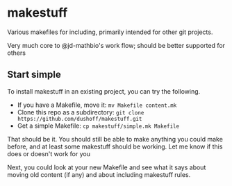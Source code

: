 # makestuff

Various makefiles for including, primarily intended for other git projects.

Very much core to @jd-mathbio's work flow; should be better supported for others

## Start simple

To install makestuff in an existing project, you can try the following.

* If you have a Makefile, move it: `mv Makefile content.mk`
* Clone this repo as a subdirectory: `git clone https://github.com/dushoff/makestuff.git`
* Get a simple Makefile: `cp makestuff/simple.mk Makefile`

That should be it. You should still be able to make anything you could make before, and at least some makestuff should be working. Let me know if this does or doesn't work for you

Next, you could look at your new Makefile and see what it says about moving old content (if any) and about including makestuff rules.

